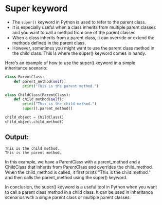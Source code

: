 # Super keyword

- The `super()` keyword in Python is used to refer to the parent class.
- It is especially useful when a class inherits from multiple parent classes and you want to call a method from one of the parent classes.
- When a class inherits from a parent class, it can override or extend the methods defined in the parent class.
- However, sometimes you might want to use the parent class method in the child class. This is where the super() keyword comes in handy.


Here's an example of how to use the super() keyword in a simple inheritance scenario:

```py
class ParentClass:
    def parent_method(self):
        print("This is the parent method.")

class ChildClass(ParentClass):
    def child_method(self):
        print("This is the child method.")
        super().parent_method()

child_object = ChildClass()
child_object.child_method()
```
## Output:

```
This is the child method.
This is the parent method.
```
In this example, we have a ParentClass with a parent_method and a ChildClass that inherits from ParentClass and overrides the child_method. When the child_method is called, it first prints "This is the child method." and then calls the parent_method using the super() keyword.

In conclusion, the super() keyword is a useful tool in Python when you want to call a parent class method in a child class. It can be used in inheritance scenarios with a single parent class or multiple parent classes.